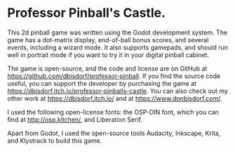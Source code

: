 # Professor Pinball's Castle.

This 2d pinball game was written using the Godot development system. The game has a dot-matrix display, end-of-ball bonus scores, and several events, including a wizard mode. It also supports gamepads, and should run well in portrait mode if you want to try it in your digital pinball cabinet.

The game is open-source, and the code and license are on GitHub at https://github.com/dbisdorf/professor-pinball. If you find the source code useful, you can support the developer by purchasing the game at https://dbisdorf.itch.io/professor-pinballs-castle. You can also check out my other work at https://dbisdorf.itch.io/ and at https://www.donbisdorf.com/.

I used the following open-license fonts: the OSP-DIN font, which you can find at http://osp.kitchen/, and Liberation Serif.

Apart from Godot, I used the open-source tools Audacity, Inkscape, Krita, and Klystrack to build this game.

